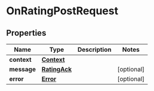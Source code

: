

# OnRatingPostRequest


## Properties

| Name | Type | Description | Notes |
|------------ | ------------- | ------------- | -------------|
|**context** | [**Context**](Context.md) |  |  |
|**message** | [**RatingAck**](RatingAck.md) |  |  [optional] |
|**error** | [**Error**](Error.md) |  |  [optional] |



